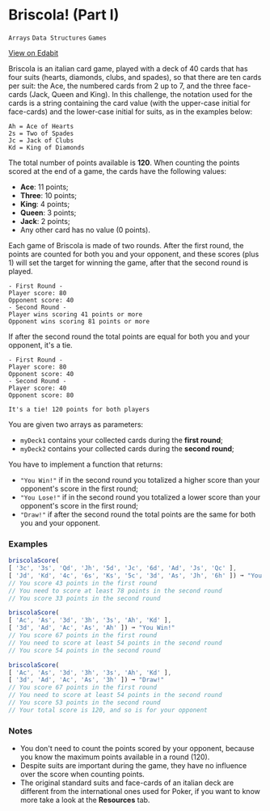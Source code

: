 # Briscola! (Part I)

`Arrays` `Data Structures` `Games`

[View on Edabit](https://edabit.com/challenge/GkvBnNFKcf4ZANXPH)

Briscola is an italian card game, played with a deck of 40 cards that has four suits (hearts, diamonds, clubs, and spades), so that there are ten cards per suit: the Ace, the numbered cards from 2 up to 7, and the three face-cards (Jack, Queen and King). In this challenge, the notation used for the cards is a string containing the card value (with the upper-case initial for face-cards) and the lower-case initial for suits, as in the examples below:

```
Ah = Ace of Hearts
2s = Two of Spades
Jc = Jack of Clubs
Kd = King of Diamonds
```

The total number of points available is **120**. When counting the points scored at the end of a game, the cards have the following values:

- **Ace**: 11 points;
- **Three**: 10 points;
- **King**: 4 points;
- **Queen**: 3 points;
- **Jack**: 2 points;
- Any other card has no value (0 points).

Each game of Briscola is made of two rounds. After the first round, the points are counted for both you and your opponent, and these scores (plus 1) will set the target for winning the game, after that the second round is played.

```
- First Round -
Player score: 80
Opponent score: 40
- Second Round -
Player wins scoring 41 points or more
Opponent wins scoring 81 points or more
```

If after the second round the total points are equal for both you and your opponent, it's a tie.

```
- First Round -
Player score: 80
Opponent score: 40
- Second Round -
Player score: 40
Opponent score: 80

It's a tie! 120 points for both players
```

You are given two arrays as parameters:

- `myDeck1` contains your collected cards during the **first round**;
- `myDeck2` contains your collected cards during the **second round**;

You have to implement a function that returns:

- `"You Win!"` if in the second round you totalized a higher score than your opponent's score in the first round;
- `"You Lose!"` if in the second round you totalized a lower score than your opponent's score in the first round;
- `"Draw!"` if after the second round the total points are the same for both you and your opponent.

### Examples

```js
briscolaScore(
[ '3c', '3s', 'Qd', 'Jh', '5d', 'Jc', '6d', 'Ad', 'Js', 'Qc' ],
[ 'Jd', 'Kd', '4c', '6s', 'Ks', '5c', '3d', 'As', 'Jh', '6h' ]) ➞ "You Lose!"
// You score 43 points in the first round
// You need to score at least 78 points in the second round
// You score 33 points in the second round

briscolaScore(
[ 'Ac', 'As', '3d', '3h', '3s', 'Ah', 'Kd' ],
[ '3d', 'Ad', 'Ac', 'As', 'Ah' ]) ➞ "You Win!"
// You score 67 points in the first round
// You need to score at least 54 points in the second round
// You score 54 points in the second round

briscolaScore(
[ 'Ac', 'As', '3d', '3h', '3s', 'Ah', 'Kd' ],
[ '3d', 'Ad', 'Ac', 'As', '3h' ]) ➞ "Draw!"
// You score 67 points in the first round
// You need to score at least 54 points in the second round
// You score 53 points in the second round
// Your total score is 120, and so is for your opponent
```

### Notes

- You don't need to count the points scored by your opponent, because you know the maximum points available in a round (120).
- Despite suits are important during the game, they have no influence over the score when counting points.
- The original standard suits and face-cards of an italian deck are different from the international ones used for Poker, if you want to know more take a look at the **Resources** tab.
